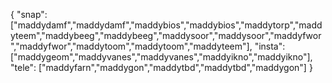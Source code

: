 { "snap": ["maddydamf","maddydamf","maddybios","maddybios","maddytorp","maddyteem","maddybeeg","maddybeeg","maddysoor","maddysoor","maddyfwor","maddyfwor","maddytoom","maddytoom","maddyteem"], "insta": ["maddygeom","maddyvanes","maddyvanes","maddyikno","maddyikno"], "tele": ["maddyfarn","maddygon","maddytbd","maddytbd","maddygon"] }
